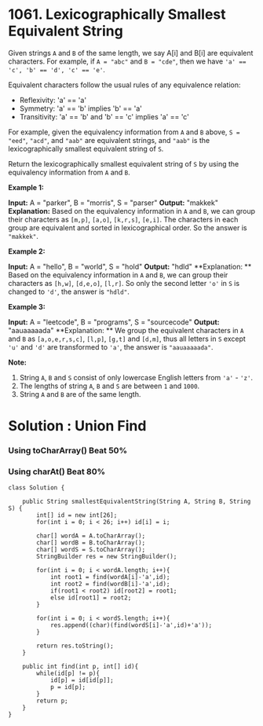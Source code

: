 # 1061. Lexicographically Smallest Equivalent String
Given strings  `A`  and  `B`  of the same length, we say A[i] and B[i] are equivalent characters. For example, if  `A = "abc"`  and  `B = "cde"`, then we have  `'a' == 'c', 'b' == 'd', 'c' == 'e'`.

Equivalent characters follow the usual rules of any equivalence relation:

-   Reflexivity: 'a' == 'a'
-   Symmetry: 'a' == 'b' implies 'b' == 'a'
-   Transitivity: 'a' == 'b' and 'b' == 'c' implies 'a' == 'c'

For example, given the equivalency information from  `A`  and  `B`  above,  `S = "eed"`,  `"acd"`, and  `"aab"`  are equivalent strings, and  `"aab"`  is the lexicographically smallest equivalent string of  `S`.

Return the lexicographically smallest equivalent string of  `S`  by using the equivalency information from  `A`  and  `B`.

**Example 1:**

**Input:** A = "parker", B = "morris", S = "parser"
**Output:** "makkek"
**Explanation:** Based on the equivalency information in `A` and `B`, we can group their characters as `[m,p]`, `[a,o]`, `[k,r,s]`, `[e,i]`. The characters in each group are equivalent and sorted in lexicographical order. So the answer is `"makkek"`.

**Example 2:**

**Input:** A = "hello", B = "world", S = "hold"
**Output:** "hdld"
**Explanation: ** Based on the equivalency information in `A` and `B`, we can group their characters as `[h,w]`, `[d,e,o]`, `[l,r]`. So only the second letter `'o'` in `S` is changed to `'d'`, the answer is `"hdld"`.

**Example 3:**

**Input:** A = "leetcode", B = "programs", S = "sourcecode"
**Output:** "aauaaaaada"
**Explanation: ** We group the equivalent characters in `A` and `B` as `[a,o,e,r,s,c]`, `[l,p]`, `[g,t]` and `[d,m]`, thus all letters in `S` except `'u'` and `'d'` are transformed to `'a'`, the answer is `"aauaaaaada"`.

**Note:**

1.  String  `A`,  `B`  and  `S`  consist of only lowercase English letters from  `'a'`  -  `'z'`.
2.  The lengths of string  `A`,  `B`  and  `S`  are between  `1`  and  `1000`.
3.  String  `A`  and  `B`  are of the same length.

# Solution : Union Find
### Using toCharArray() Beat 50%
### Using charAt() Beat 80%
```
class Solution {
    
    public String smallestEquivalentString(String A, String B, String S) {
        int[] id = new int[26];
        for(int i = 0; i < 26; i++) id[i] = i;
        
        char[] wordA = A.toCharArray();
        char[] wordB = B.toCharArray();
        char[] wordS = S.toCharArray();
        StringBuilder res = new StringBuilder();
        
        for(int i = 0; i < wordA.length; i++){
            int root1 = find(wordA[i]-'a',id);
            int root2 = find(wordB[i]-'a',id);
            if(root1 < root2) id[root2] = root1;
            else id[root1] = root2;
        }
        
        for(int i = 0; i < wordS.length; i++){
            res.append((char)(find(wordS[i]-'a',id)+'a'));
        }
        
        return res.toString();
    }
    
    public int find(int p, int[] id){
        while(id[p] != p){
            id[p] = id[id[p]];
            p = id[p];
        }
        return p;
    }
}
```